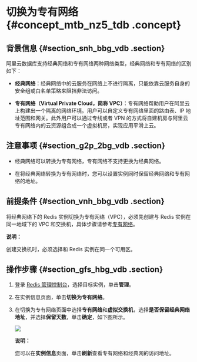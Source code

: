 # 切换为专有网络 {#concept_mtb_nz5_tdb .concept}

## 背景信息 {#section_snh_bbg_vdb .section}

阿里云数据库支持经典网络和专有网络两种网络类型，经典网络和专有网络的区别如下：

-   **经典网络**：经典网络中的云服务在网络上不进行隔离，只能依靠云服务自身的安全组或白名单策略来阻挡非法访问。

-   **专有网络（Virtual Private Cloud，简称 VPC）**：专有网络帮助用户在阿里云上构建出一个隔离的网络环境。用户可以自定义专有网络里面的路由表、IP 地址范围和网关。此外用户可以通过专线或者 VPN 的方式将自建机房与阿里云专有网络内的云资源组合成一个虚拟机房，实现应用平滑上云。


## 注意事项 {#section_g2p_2bg_vdb .section}

-   经典网络可以转换为专有网络，专有网络不支持更换为经典网络。

-   在将经典网络转换为专有网络时，您可以设置实例同时保留经典网络和专有网络的地址。


## 前提条件 {#section_vnh_bbg_vdb .section}

将经典网络下的 Redis 实例切换为专有网络（VPC），必须先创建与 Redis 实例在同一地域下的 VPC 和交换机，具体步骤请参考[专有网络](https://help.aliyun.com/document_detail/65398.html)。

**说明：** 

创建交换机时，必须选择和 Redis 实例在同一个可用区。

## 操作步骤 {#section_gfs_hbg_vdb .section}

1.  登录 [Redis 管理控制台](https://kvstore.console.aliyun.com/)，选择目标实例，单击**管理**。
2.  在实例信息页面，单击**切换为专有网络**。
3.  在切换为专有网络页面中选择**专有网络**和**虚拟交换机**，选择**是否保留经典网络地址**，并选择**保留天数**，单击**确定**，如下图所示。

    ![](http://static-aliyun-doc.oss-cn-hangzhou.aliyuncs.com/assets/img/3140/1960_zh-CN.png)

    **说明：** 

    您可以在**实例信息**页面，单击**刷新**查看专有网络和经典网的访问地址。


